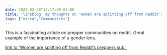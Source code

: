 ```yaml
---
date: 2022-03-28T12:17:39-04:00
title: "linkblog: my thoughts on 'Women are splitting off from Reddit’s preppers sub.'"
tags: ["micro","Communities"]
---
```

This is a fascinating article on prepper communities on reddit. Great example of the importance of a gender lens.
 
[link to 'Women are splitting off from Reddit’s preppers sub.'](https://slate.com/technology/2022/03/reddit-preppers-sub-women-splitting-off-twoxpreppers.html?via=rss)

